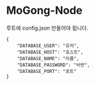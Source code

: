 # MoGong-Node
루트에 config.json 만들어야 됩니다.
```
{
    "DATABASE_USER": "유저",
    "DATABASE_HOST": "호스트",
    "DATABASE_NAME": "이름",
    "DATABASE_PASSWORD": "비번",
    "DATABASE_PORT": "포트"
}
```